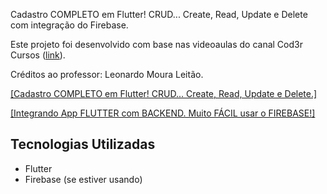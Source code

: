 Cadastro COMPLETO em Flutter! CRUD... Create, Read, Update e Delete com integração do Firebase.

Este projeto foi desenvolvido com base nas videoaulas do canal Cod3r Cursos ([link](https://www.youtube.com/@cod3r)).

Créditos ao professor: Leonardo Moura Leitão.

[[Cadastro COMPLETO em Flutter! CRUD... Create, Read, Update e Delete.]](https://www.youtube.com/watch?v=ViahqKZzZ7Y)

[[Integrando App FLUTTER com BACKEND. Muito FÁCIL usar o FIREBASE!]](https://www.youtube.com/watch?v=Z-uJPNk0Moo)

## Tecnologias Utilizadas

- Flutter
- Firebase (se estiver usando)

